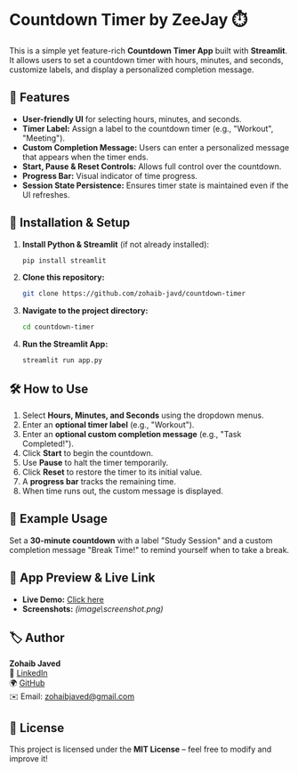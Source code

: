 # Countdown Timer by ZeeJay ⏱️

This is a simple yet feature-rich **Countdown Timer App** built with **Streamlit**. It allows users to set a countdown timer with hours, minutes, and seconds, customize labels, and display a personalized completion message.

## 🚀 Features
- **User-friendly UI** for selecting hours, minutes, and seconds.
- **Timer Label:** Assign a label to the countdown timer (e.g., "Workout", "Meeting").
- **Custom Completion Message:** Users can enter a personalized message that appears when the timer ends.
- **Start, Pause & Reset Controls:** Allows full control over the countdown.
- **Progress Bar:** Visual indicator of time progress.
- **Session State Persistence:** Ensures timer state is maintained even if the UI refreshes.

## 🔧 Installation & Setup
1. **Install Python & Streamlit** (if not already installed):
   ```bash
   pip install streamlit
   ```
2. **Clone this repository:**
   ```bash
   git clone https://github.com/zohaib-javd/countdown-timer
   ```
3. **Navigate to the project directory:**
   ```bash
   cd countdown-timer
   ```
4. **Run the Streamlit App:**
   ```bash
   streamlit run app.py
   ```

## 🛠 How to Use
1. Select **Hours, Minutes, and Seconds** using the dropdown menus.
2. Enter an **optional timer label** (e.g., "Workout").
3. Enter an **optional custom completion message** (e.g., "Task Completed!").
4. Click **Start** to begin the countdown.
5. Use **Pause** to halt the timer temporarily.
6. Click **Reset** to restore the timer to its initial value.
7. A **progress bar** tracks the remaining time.
8. When time runs out, the custom message is displayed.

## 📌 Example Usage
Set a **30-minute countdown** with a label "Study Session" and a custom completion message "Break Time!" to remind yourself when to take a break.

## 🌟 App Preview & Live Link
- **Live Demo:** [Click here](https://countdown-timer.streamlit.app/)
- **Screenshots:** *(image\screenshot.png)*

## 🏷️ Author
**Zohaib Javed**  
📌 [LinkedIn](https://linkedin.com/in/zohaib-javd)  
🌍 [GitHub](https://github.com/zohaib-javd)  
✉️ Email: [zohaibjaved@gmail.com](mailto:zohaibjaved@gmail.com)

## 📝 License
This project is licensed under the **MIT License** – feel free to modify and improve it!
